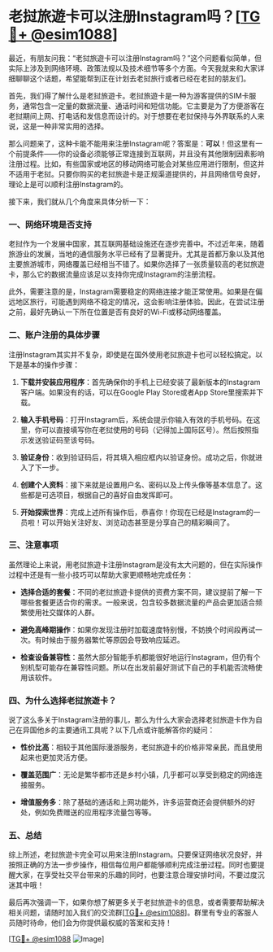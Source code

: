 # 老挝旅遊卡可以注册Instagram吗？[[TG💪+ @esim1088](https://t.me/s/esim1088)]

最近，有朋友问我：“老挝旅遊卡可以注册Instagram吗？”这个问题看似简单，但实际上涉及到网络环境、政策法规以及技术细节等多个方面。今天我就来和大家详细聊聊这个话题，希望能帮到正在计划去老挝旅行或者已经在老挝的朋友们。

首先，我们得了解什么是老挝旅遊卡。老挝旅遊卡是一种为游客提供的SIM卡服务，通常包含一定量的数据流量、通话时间和短信功能。它主要是为了方便游客在老挝期间上网、打电话和发信息而设计的。对于想要在老挝保持与外界联系的人来说，这是一种非常实用的选择。

那么问题来了，这种卡能不能用来注册Instagram呢？答案是：**可以**！但这里有一个前提条件——你的设备必须能够正常连接到互联网，并且没有其他限制因素影响注册过程。比如，有些国家或地区的移动网络可能会对某些应用进行限制，但这并不适用于老挝。只要你购买的老挝旅遊卡是正规渠道提供的，并且网络信号良好，理论上是可以顺利注册Instagram的。

接下来，我们就从几个角度来具体分析一下：

### 一、网络环境是否支持

老挝作为一个发展中国家，其互联网基础设施还在逐步完善中。不过近年来，随着旅游业的发展，当地的通信服务水平已经有了显著提升。尤其是首都万象以及其他主要旅游城市，网络覆盖已经相当不错了。如果你选择了一张质量较高的老挝旅遊卡，那么它的数据流量应该足以支持你完成Instagram的注册流程。

此外，需要注意的是，Instagram需要稳定的网络连接才能正常使用。如果是在偏远地区旅行，可能遇到网络不稳定的情况，这会影响注册体验。因此，在尝试注册之前，最好先确认一下所在位置是否有良好的Wi-Fi或移动网络覆盖。

### 二、账户注册的具体步骤

注册Instagram其实并不复杂，即使是在国外使用老挝旅遊卡也可以轻松搞定。以下是基本的操作步骤：

1. **下载并安装应用程序**：首先确保你的手机上已经安装了最新版本的Instagram客户端。如果没有的话，可以在Google Play Store或者App Store里搜索并下载。
   
2. **输入手机号码**：打开Instagram后，系统会提示你输入有效的手机号码。在这里，你可以直接填写你在老挝使用的号码（记得加上国际区号）。然后按照指示发送验证码至该号码。

3. **验证身份**：收到验证码后，将其填入相应框内以验证身份。成功之后，你就进入了下一步。

4. **创建个人资料**：接下来就是设置用户名、密码以及上传头像等基本信息了。这些都是可选项目，根据自己的喜好自由发挥即可。

5. **开始探索世界**：完成上述所有操作后，恭喜你！你现在已经是Instagram的一员啦！可以开始关注好友、浏览动态甚至是分享自己的精彩瞬间了。

### 三、注意事项

虽然理论上来说，用老挝旅遊卡注册Instagram是没有太大问题的，但在实际操作过程中还是有一些小技巧可以帮助大家更顺畅地完成任务：

- **选择合适的套餐**：不同的老挝旅遊卡提供的资费方案不同，建议提前了解一下哪些套餐更适合你的需求。一般来说，包含较多数据流量的产品会更加适合频繁使用社交媒体的人群。
  
- **避免高峰期操作**：如果你发现注册时加载速度特别慢，不妨换个时间段再试一次。有时候由于服务器繁忙等原因会导致响应延迟。

- **检查设备兼容性**：虽然大部分智能手机都能很好地运行Instagram，但仍有个别机型可能存在兼容性问题。所以在出发前最好测试下自己的手机能否流畅使用该软件。

### 四、为什么选择老挝旅遊卡？

说了这么多关于Instagram注册的事儿，那么为什么大家会选择老挝旅遊卡作为自己在异国他乡的主要通讯工具呢？以下几点或许能解答你的疑问：

- **性价比高**：相较于其他国际漫游服务，老挝旅遊卡的价格非常亲民，而且使用起来也更加灵活方便。
  
- **覆盖范围广**：无论是繁华都市还是乡村小镇，几乎都可以享受到稳定的网络连接服务。
  
- **增值服务多**：除了基础的通话和上网功能外，许多运营商还会提供额外的好处，例如免费赠送的应用程序流量包等等。

### 五、总结

综上所述，老挝旅遊卡完全可以用来注册Instagram。只要保证网络状况良好，并按照正确的方法一步步操作，相信每位用户都能够顺利完成注册过程。同时也要提醒大家，在享受社交平台带来的乐趣的同时，也要注意合理安排时间，不要过度沉迷其中哦！

最后再次强调一下，如果你想了解更多关于老挝旅遊卡的信息，或者需要帮助解决相关问题，请随时加入我们的交流群[[TG💪+ @esim1088](https://t.me/s/esim1088)]。群里有专业的客服人员随时待命，他们会为你提供最权威的答案和支持！

[[TG💪+ @esim1088](https://t.me/s/esim1088) ![Image](https://i.postimg.cc/4NQfJmqS/Snipaste-2025-05-13-00-14-12.png)]